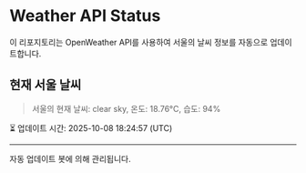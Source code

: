 
# Weather API Status

이 리포지토리는 OpenWeather API를 사용하여 서울의 날씨 정보를 자동으로 업데이트합니다.

## 현재 서울 날씨
> 서울의 현재 날씨: clear sky, 온도: 18.76°C, 습도: 94%

⏳ 업데이트 시간: 2025-10-08 18:24:57 (UTC)

---
자동 업데이트 봇에 의해 관리됩니다.
